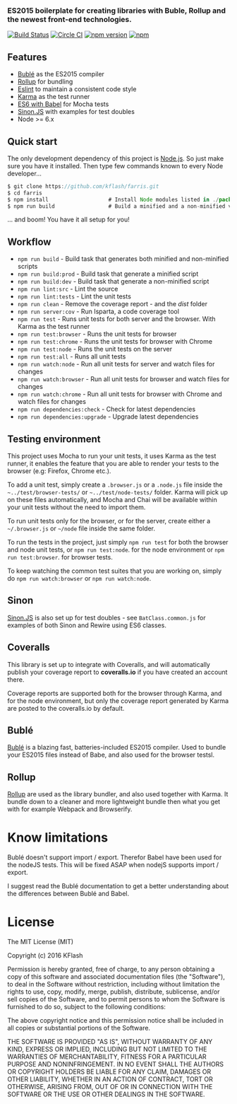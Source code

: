 ### ES2015 boilerplate for creating libraries with Buble, Rollup and the newest front-end technologies.

[![Build Status](https://travis-ci.org/Kflash/farris.svg?branch=master)](https://travis-ci.org/Kflash/farris)
[![Circle CI](https://circleci.com/gh/Kflash/farris/tree/master.svg?style=svg)](https://circleci.com/gh/Kflash/farris/tree/master)
[![npm version](https://badge.fury.io/js/farris.svg)](https://badge.fury.io/js/farris)
[![npm](https://img.shields.io/npm/l/express.svg?style=flat-square)](https://github.com/kflash/farris/blob/master/LICENSE.md)

## Features

* [Bublé](https://gitlab.com/Rich-Harris/buble) as the ES2015 compiler
* [Rollup](http://rollupjs.org/) for bundling
* [Eslint](http://eslint.org/) to maintain a consistent code style
* [Karma](http://karma-runner.github.io/0.13/index.html) as the test runner
* [ES6 with Babel](http://babeljs.io/) for Mocha tests
* [Sinon.JS](http://sinonjs.org/) with examples for test doubles
* Node >= 6.x

## Quick start

The only development dependency of this project is [Node.js](https://nodejs.org/en/). So just make sure you have it installed. Then type few commands known to every Node developer...

```js
$ git clone https://github.com/kflash/farris.git
$ cd farris
$ npm install                   # Install Node modules listed in ./package.json
$ npm run build                 # Build a minified and a non-minified version of the library
```

... and boom! You have it all setup for you!

## Workflow

* `npm run build` - Build task that generates both minified and non-minified scripts
* `npm run build:prod` - Build task that generate a minified script
* `npm run build:dev` - Build task that generate a non-minified script
* `npm run lint:src` - Lint the source
* `npm run lint:tests` - Lint the unit tests
* `npm run clean` - Remove the coverage report - and the *dist* folder
* `npm run server:cov` - Run Isparta, a code coverage tool
* `npm run test` - Runs unit tests for both server and the browser. With Karma as the test runner
* `npm run test:browser` - Runs the unit tests for browser
* `npm run test:chrome` - Runs the unit tests for browser with Chrome
* `npm run test:node` - Runs the unit tests on the server
* `npm run test:all` - Runs all unit tests
* `npm run watch:node` - Run all unit tests for server and watch files for changes
* `npm run watch:browser` - Run all unit tests for browser and watch files for changes
* `npm run watch:chrome` - Run all unit tests for browser with Chrome and watch files for changes
* `npm run dependencies:check` - Check for latest dependencies
* `npm run dependencies:upgrade` - Upgrade latest dependencies

## Testing environment

This project uses Mocha to run your unit tests, it uses Karma as the test runner, it enables the feature that you are able to render your tests to the browser (e.g: Firefox, Chrome etc.).

To add a unit test, simply create a `.browser.js` or a `.node.js` file inside the `~../test/browser-tests/` or `~../test/node-tests/` folder. Karma will pick up on these files automatically, and Mocha and Chai will be available within your unit tests without the need to import them.

To run unit tests only for the browser, or for the server, create either a `~/.browser.js` or `~/node` file inside the same folder.

To run the tests in the project, just simply `npm run test` for both the browser and node unit tests, or `npm run test:node`. for the node environment or `npm run test:browser`. for browser tests.

To keep watching the common test suites that you are working on, simply do `npm run watch:browser` or `npm run watch:node`.

## Sinon

[Sinon.JS](http://sinonjs.org/) is also set up for test doubles - see `BatClass.common.js` for examples of both Sinon and Rewire using ES6 classes.

## Coveralls

This library is set up to integrate with Coveralls, and will automatically publish your coverage report to **coveralls.io** if you have created an account there.

Coverage reports are supported both for the browser through Karma, and for the node environment, but only the coverage report generated by Karma are posted to the coveralls.io by default.

## Bublé

[Bublé](https://gitlab.com/Rich-Harris/buble) is a blazing fast, batteries-included ES2015 compiler. Used to bundle your ES2015 files instead of Babe, and also used for the browser testsl.

## Rollup

[Rollup](http://rollupjs.org/) are used as the library bundler, and also used together with Karma. It bundle down to a cleaner and more lightweight bundle then what you get with for example Webpack and Browserify.

# Know limitations

Bublé doesn't support import / export. Therefor Babel have been used for the nodeJS tests. This will be fixed ASAP when nodejS supports import / export.

I suggest read the Bublé documentation to get a better understanding about the differences between Bublé and Babel.

# License

The MIT License (MIT)

Copyright (c) 2016 KFlash

Permission is hereby granted, free of charge, to any person obtaining a copy of this software and associated documentation files (the "Software"), to deal in the 
Software without restriction, including without limitation the rights to use, copy, modify, merge, publish, distribute, sublicense, and/or sell copies of the Software, 
and to permit persons to whom the Software is furnished to do so, subject to the following conditions:

The above copyright notice and this permission notice shall be included in all copies or substantial portions of the Software.

THE SOFTWARE IS PROVIDED "AS IS", WITHOUT WARRANTY OF ANY KIND, EXPRESS OR IMPLIED, INCLUDING BUT NOT LIMITED TO THE WARRANTIES OF MERCHANTABILITY, FITNESS FOR A 
PARTICULAR PURPOSE AND NONINFRINGEMENT. IN NO EVENT SHALL THE AUTHORS OR COPYRIGHT HOLDERS BE LIABLE FOR ANY CLAIM, DAMAGES OR OTHER LIABILITY, WHETHER IN AN ACTION 
OF CONTRACT, TORT OR OTHERWISE, ARISING FROM, OUT OF OR IN CONNECTION WITH THE SOFTWARE OR THE USE OR OTHER DEALINGS IN THE SOFTWARE.
